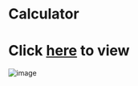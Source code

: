 # Calculator
# Click <a href="https://shabari02.github.io/Calculator/">here</a> to view
![image](https://user-images.githubusercontent.com/83392438/173214512-28107ace-ba45-4d68-89bb-7d1a22c806f8.png)


